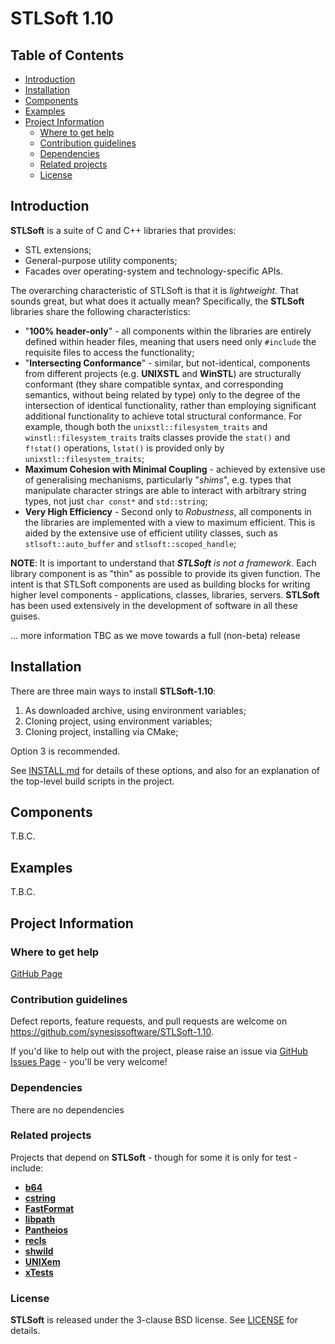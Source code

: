 # STLSoft 1.10 <!-- omit in toc -->

## Table of Contents <!-- omit in toc -->

- [Introduction](#introduction)
- [Installation](#installation)
- [Components](#components)
- [Examples](#examples)
- [Project Information](#project-information)
  - [Where to get help](#where-to-get-help)
  - [Contribution guidelines](#contribution-guidelines)
  - [Dependencies](#dependencies)
  - [Related projects](#related-projects)
  - [License](#license)


## Introduction

**STLSoft** is a suite of C and C++ libraries that provides:
- STL extensions;
- General-purpose utility components;
- Facades over operating-system and technology-specific APIs.

The overarching characteristic of STLSoft is that it is *lightweight*. That sounds great, but what does it actually mean? Specifically, the **STLSoft** libraries share the following characteristics:

- "**100% header-only**" - all components within the libraries are entirely defined within header files, meaning that users need only `#include` the requisite files to access the functionality;
- "**Intersecting Conformance**" -  similar, but not-identical, components from different projects (e.g. **UNIXSTL** and **WinSTL**) are structurally conformant (they share compatible syntax, and corresponding semantics, without being related by type) only to the degree of the intersection of identical functionality, rather than employing significant additional functionality to achieve total structural conformance. For example, though both the `unixstl::filesystem_traits` and `winstl::filesystem_traits` traits classes provide the `stat()` and `f!stat()` operations, `lstat()` is provided only by `unixstl::filesystem_traits`;
- **Maximum Cohesion with Minimal Coupling** - achieved by extensive use of generalising mechanisms, particularly "*shims*", e.g. types that manipulate character strings are able to interact with arbitrary string types, not just `char const*` and `std::string`;
- **Very High Efficiency** - Second only to *Robustness*, all components in the libraries are implemented with a view to maximum efficient. This is aided by the extensive use of efficient utility classes, such as `stlsoft::auto_buffer` and `stlsoft::scoped_handle`;

**NOTE**: It is important to understand that _**STLSoft** is not a framework_. Each library component is as "thin" as possible to provide its given function. The intent is that STLSoft components are used as building blocks for writing higher level components - applications, classes, libraries, servers. **STLSoft** has been used extensively in the development of software in all these guises.

... more information TBC as we move towards a full (non-beta) release


## Installation

There are three main ways to install **STLSoft-1.10**:

1. As downloaded archive, using environment variables;
2. Cloning project, using environment variables;
3. Cloning project, installing via CMake;

Option 3 is recommended.

See [INSTALL.md](./INSTALL.md) for details of these options, and also for an explanation of the top-level build scripts in the project.


## Components

T.B.C.


## Examples

T.B.C.


## Project Information

### Where to get help

[GitHub Page](https://github.com/synesissoftware/STLSoft-1.10 "GitHub Page")

### Contribution guidelines

Defect reports, feature requests, and pull requests are welcome on https://github.com/synesissoftware/STLSoft-1.10.

If you'd like to help out with the project, please raise an issue via [GitHub Issues Page](https://github.com/synesissoftware/STLSoft-1.10/issues "GitHub Issues Page") - you'll be very welcome!

### Dependencies

There are no dependencies

### Related projects

Projects that depend on **STLSoft** - though for some it is only for test - include:

* [**b64**](https://github.com/synesissoftware/b64)
* [**cstring**](https://github.com/synesissoftware/cstring)
* [**FastFormat**](https://github.com/synesissoftware/FastFormat)
* [**libpath**](https://github.com/synesissoftware/libpath)
* [**Pantheios**](https://github.com/synesissoftware/Pantheios)
* [**recls**](https://github.com/synesissoftware/recls)
* [**shwild**](https://github.com/synesissoftware/shwild)
* [**UNIXem**](https://github.com/synesissoftware/UNIXem)
* [**xTests**](https://github.com/synesissoftware/xTests)

### License

**STLSoft** is released under the 3-clause BSD license. See [LICENSE](./LICENSE) for details.


<!-- ########################### end of file ########################### -->


